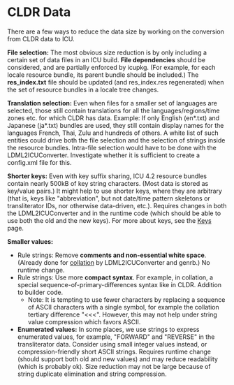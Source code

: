 # CLDR Data

There are a few ways to reduce the data size by working on the conversion from
CLDR data to ICU.

**File selection:** The most obvious size reduction is by only including a
certain set of data files in an ICU build. **File dependencies** should be
considered, and are partially enforced by icupkg. (For example, for each locale
resource bundle, its parent bundle should be included.) The **res_index.txt**
file should be updated (and res_index.res regenerated) when the set of resource
bundles in a locale tree changes.

**Translation selection:** Even when files for a smaller set of languages are
selected, those still contain translations for all the languages/regions/time
zones etc. for which CLDR has data. Example: If only English (en\*.txt) and
Japanese (ja\*.txt) bundles are used, they still contain display names for the
languages French, Thai, Zulu and hundreds of others. A white list of such
entities could drive both the file selection and the selection of strings inside
the resource bundles. Intra-file selection would have to be done with the
LDML2ICUConverter. Investigate whether it is sufficient to create a config.xml
file for this.

**Shorter keys:** Even with key suffix sharing, ICU 4.2 resource bundles contain
nearly 500kB of key string characters. (Most data is stored as key/value pairs.)
It might help to use shorter keys, where they are arbitrary (that is, keys like
"abbreviation", but not date/time pattern skeletons or transliterator IDs, nor
otherwise data-driven, etc.). Requires changes in both the LDML2ICUConverter and
in the runtime code (which should be able to use both the old and the new keys).
For more about keys, see the [Keys](keys.md) page.

**Smaller values:**

*   Rule strings: Remove **comments and non-essential white space**. (Already
    done for [collation](collation.md) by LDML2ICUConverter and genrb.) No
    runtime change.
*   Rule strings: Use more **compact syntax**. For example, in collation, a
    special sequence-of-primary-differences syntax like in CLDR. Addition to
    builder code.
    *   Note: It is tempting to use fewer characters by replacing a sequence of
        ASCII characters with a single symbol, for example the collation
        tertiary difference "<<<". However, this may not help under string value
        compression which favors ASCII.
*   **Enumerated values:** In some places, we use strings to express enumerated
    values, for example, "FORWARD" and "REVERSE" in the transliterator data.
    Consider using small integer values instead, or compression-friendly short
    ASCII strings. Requires runtime change (should support both old and new
    values) and may reduce readability (which is probably ok). Size reduction
    may not be large because of string duplicate elimination and string
    compression.
